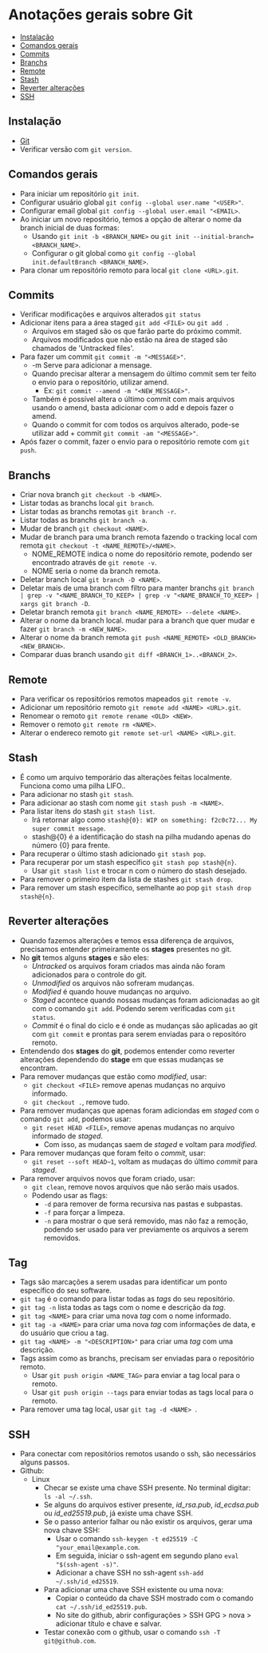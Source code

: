 # Anotações gerais sobre Git

- [Instalação](#instalação)
- [Comandos gerais](#comandos-gerais)
- [Commits](#commits)
- [Branchs](#branchs)
- [Remote](#remote)
- [Stash](#stash)
- [Reverter alterações](#reverter-alterações)
- [SSH](#ssh)

## Instalação
- [Git](https://git-scm.com/)
- Verificar versão com `git version`.

## Comandos gerais
- Para iniciar um repositório `git init`.
- Configurar usuário global `git config --global user.name "<USER>"`.
- Configurar email global `git config --global user.email "<EMAIL>`.
- Ao iniciar um novo repositório, temos a opção de alterar o nome da branch inicial de duas formas:
    - Usando `git init -b <BRANCH_NAME>` ou `git init --initial-branch=<BRANCH_NAME>`.
    - Configurar o git global como `git config --global init.defaultBranch <BRANCH_NAME>`.
- Para clonar um repositório remoto para local `git clone <URL>.git`.

## Commits
- Verificar modificações e arquivos alterados `git status`
- Adicionar itens para a área staged `git add <FILE>` ou `git add .`
    - Arquivos em staged são os que farão parte do próximo commit.
    - Arquivos modificados que não estão na área de staged são chamados de 'Untracked files'.
- Para fazer um commit `git commit -m "<MESSAGE>"`.
    - -m Serve para adicionar a mensage.
    - Quando precisar alterar a mensagem do último commit sem ter feito o envio para o repositório, utilizar amend.
        - Ex: `git commit --amend -m "<NEW_MESSAGE>"`.
    - Também é possível altera o último commit com mais arquivos usando o amend, basta adicionar com o add e depois fazer o amend.
    - Quando o commit for com todos os arquivos alterado, pode-se utilizar add + commit `git commit -am "<MESSAGE>"`.
- Após fazer o commit, fazer o envio para o repositório remote com `git push`.

## Branchs
- Criar nova branch `git checkout -b <NAME>`.
- Listar todas as branchs local `git branch`.
- Listar todas as branchs remotas `git branch -r`.
- Listar todas as branchs `git branch -a`.
- Mudar de branch `git checkout <NAME>`.
- Mudar de branch para uma branch remota fazendo o tracking local com remota `git checkout -t <NAME_REMOTE>/<NAME>`.
    - NOME_REMOTE indica o nome do repositório remote, podendo ser encontrado através de `git remote -v`.
    - NOME seria o nome da branch remota.
- Deletar branch local `git branch -D <NAME>`.
- Deletar mais de uma branch com filtro para manter branchs `git branch | grep -v "<NAME_BRANCH_TO_KEEP> | grep -v "<NAME_BRANCH_TO_KEEP> | xargs git branch -D`.
- Deletar branch remota `git branch <NAME_REMOTE> --delete <NAME>`.
- Alterar o nome da branch local. mudar para a branch que quer mudar e fazer `git branch -m <NEW_NAME>`.
- Alterar o nome da branch remota `git push <NAME_REMOTE> <OLD_BRANCH> <NEW_BRANCH>`.
- Comparar duas branch usando `git diff <BRANCH_1>..<BRANCH_2>`.

## Remote
- Para verificar os repositórios remotos mapeados `git remote -v`.
- Adicionar um repositório remoto `git remote add <NAME> <URL>.git`.
- Renomear o remoto `git remote rename <OLD> <NEW>`.
- Remover o remoto `git remote rm <NAME>`.
- Alterar o endereco remoto `git remote set-url <NAME> <URL>.git`.

## Stash
- É como um arquivo temporário das alterações feitas localmente. Funciona como uma pilha LIFO..
- Para adicionar no stash `git stash`.
- Para adicionar ao stash com nome `git stash push -m <NAME>`.
- Para listar itens do stash `git stash list`.
    - Irá retornar algo como `stash@{0}: WIP on something: f2c0c72... My super commit message`.
    - stash@{0} é a identificação do stash na pilha mudando apenas do número {0} para frente.
- Para recuperar o último stash adicionado `git stash pop`.
- Para recuperar por um stash específico `git stash pop stash@{n}`.
    - Usar `git stash list` e trocar n com o número do stash desejado.
- Para remover o primeiro item da lista de stashes `git stash drop`.
- Para remover um stash específico, semelhante ao pop `git stash drop stash@{n}`.

## Reverter alterações
- Quando fazemos alterações e temos essa diferença de arquivos, precisamos entender primeiramente os **stages** presentes no git.
- No **git** temos alguns **stages** e são eles:
    - *Untracked* os arquivos foram criados mas ainda não foram adicionados para o controle do git.
    - *Unmodified* os arquivos não sofreram mudanças.
    - *Modified* é quando houve mudanças no arquivo.
    - *Staged* acontece quando nossas mudanças foram adicionadas ao git com o comando `git add`. Podendo serem verificadas com `git status`.
    - *Commit* é o final do ciclo e é onde as mudanças são aplicadas ao git com `git commit` e prontas para serem enviadas para o repositóro remoto.
- Entendendo dos **stages** do **git**, podemos entender como reverter alterações dependendo do **stage** em que essas mudanças se encontram.
- Para remover mudanças que estão como *modified*, usar:
    - `git checkout <FILE>` remove apenas mudanças no arquivo informado.
    - `git checkout .`, remove tudo.
- Para remover mudanças que apenas foram adiciondas em *staged* com o comando `git add`, podemos usar:
    - `git reset HEAD <FILE>`, remove apenas mudanças no arquivo informado de *staged*.
        - Com isso, as mudanças saem de *staged* e voltam para *modified*.
- Para remover mudanças que foram feito o *commit*, usar:
    - `git reset --soft HEAD~1`, voltam as mudaças do último *commit* para *staged*.
- Para remover arquivos novos que foram criado, usar:
    - `git clean`, remove novos arquivos que não serão mais usados.
    - Podendo usar as flags:
        - `-d` para remover de forma recursiva nas pastas e subpastas.
        - `-f` para forçar a limpeza.
        - `-n` para mostrar o que será removido, mas não faz a remoção, podendo ser usado para ver previamente os arquivos a serem removidos.

## Tag
- Tags são marcações a serem usadas para identificar um ponto específico do seu software.
- `git tag` é o comando para listar todas as *tags* do seu repositório.
- `git tag -n` lista todas as tags com o nome e descrição da *tag*.
- `git tag <NAME>` para criar uma nova *tag* com o nome informado.
- `git tag -a <NAME>` para criar uma nova *tag* com informações de data, e do usuário que criou a tag.
- `git tag <NAME> -m "<DESCRIPTION>"` para criar uma *tag* com uma descrição.
- Tags assim como as branchs, precisam ser enviadas para o repositório remoto.
    - Usar `git push origin <NAME_TAG>` para enviar a tag local para o remoto.
    - Usar `git push origin --tags` para enviar todas as tags local para o remoto.
- Para remover uma tag local, usar `git tag -d <NAME> `.

## SSH
- Para conectar com repositórios remotos usando o ssh, são necessários alguns passos.
- Github:
    - Linux
        - Checar se existe uma chave SSH presente. No terminal digitar: `ls -al ~/.ssh`.
        - Se alguns do arquivos estiver presente, *id_rsa.pub*, *id_ecdsa.pub* ou *id_ed25519.pub*, já existe uma chave SSH.
        - Se o passo anterior falhar ou não existir os arquivos, gerar uma nova chave SSH:
            - Usar o comando `ssh-keygen -t ed25519 -C "your_email@example.com`.
            - Em seguida, iniciar o ssh-agent em segundo plano `eval "$(ssh-agent -s)"`.
            - Adicionar a chave SSH no ssh-agent `ssh-add ~/.ssh/id_ed25519`.
        - Para adicionar uma chave SSH existente ou uma nova:
            - Copiar o conteúdo da chave SSH mostrado com o comando `cat ~/.ssh/id_ed25519.pub`.
            - No site do github, abrir configurações > SSH GPG > nova > adicionar título e chave e salvar.
        - Testar conexão com o github, usar o comando `ssh -T git@github.com`.